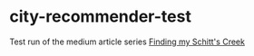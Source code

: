 # city-recommender-test
Test run of the medium article series [Finding my Schitt's Creek](https://medium.com/@melulfrescoelias/city-recommender-system-with-python-part-1-finding-my-schitts-creek-f362646280b3)
